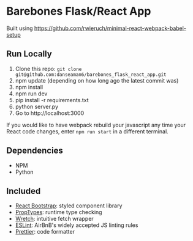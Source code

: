 # Barebones Flask/React App

Built using https://github.com/rwieruch/minimal-react-webpack-babel-setup

## Run Locally

1. Clone this repo: `git clone git@github.com:danseaman6/barebones_flask_react_app.git`
2. npm update (depending on how long ago the latest commit was)
3. npm install
4. npm run dev
5. pip install -r requirements.txt
6. python server.py
7. Go to http://localhost:3000

If you would like to have webpack rebuild your javascript any time your React code changes, enter `npm run start` in a different terminal.

## Dependencies
 * NPM
 * Python


## Included
 * [React Bootstrap](https://react-bootstrap.github.io/): styled component library
 * [PropTypes](https://www.npmjs.com/package/prop-types): runtime type checking
 * [Wretch](https://github.com/elbywan/wretch): intuitive fetch wrapper
 * [ESLint](https://www.npmjs.com/package/eslint-config-airbnb): AirBnB's widely accepted JS linting rules
 * [Prettier](https://prettier.io/): code formatter 